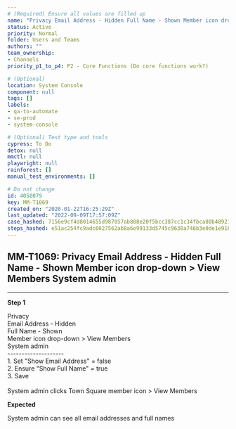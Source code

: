 ```yaml
---
# (Required) Ensure all values are filled up
name: "Privacy Email Address - Hidden Full Name - Shown Member icon drop-down > View Members System admin"
status: Active
priority: Normal
folder: Users and Teams
authors: ""
team_ownership: 
- Channels
priority_p1_to_p4: P2 - Core Functions (Do core functions work?)

# (Optional)
location: System Console
component: null
tags: []
labels: 
- qa-to-automate
- se-prod
- system-console

# (Optional) Test type and tools
cypress: To Do
detox: null
mmctl: null
playwright: null
rainforest: []
manual_test_environments: []

# Do not change
id: 4058079
key: MM-T1069
created_on: "2020-01-22T16:25:29Z"
last_updated: "2022-09-09T17:57:09Z"
case_hashed: 7156e9cf4d8014655d987057ab808e20f5bcc387cc1c34fbca80b489214f65864e5ec1ec9b67f81f970989044ba870ad
steps_hashed: e51ac254fc9adc6027562ab8a6e99133d5745c9630a746b3e0de1e91b87607c92500b5d58e8bfcea74818dedc41f9100
---
```


<!-- (Auto-generated) Based on frontmatter's "key" and "name" -->

## MM-T1069: Privacy Email Address - Hidden Full Name - Shown Member icon drop-down > View Members System admin

---

**Step 1**

Privacy\
Email Address - Hidden\
Full Name - Shown\
Member icon drop-down > View Members\
System admin\
\--------------------\
1\. Set "Show Email Address" = false\
2\. Ensure "Show Full Name" = true\
3\. Save\
\
System admin clicks Town Square member icon > View Members

**Expected**

System admin can see all email addresses and full names
